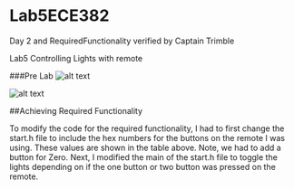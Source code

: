 Lab5ECE382
==========

Day 2  and RequiredFunctionality verified by Captain Trimble


Lab5 Controlling Lights with remote


###Pre Lab
![alt text](http://i59.tinypic.com/2hgrayf.png)

![alt text](http://i59.tinypic.com/2zpmkrc.png)





##Achieving Required Functionality

To modify the code for the required functionality, I had to first change the start.h file to include the hex numbers for the buttons on the remote I was using.  These values are shown in the table above.  Note, we had to add a button for Zero. Next, I modified the main of the start.h file to toggle the lights depending on if the one button or two button was pressed on the remote.
